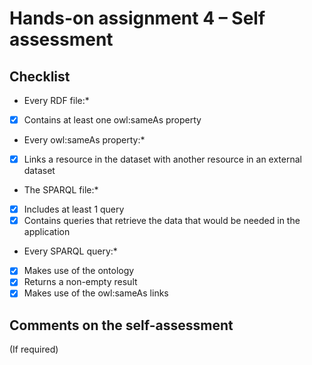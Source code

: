# Hands-on assignment 4 – Self assessment
## Checklist

* Every RDF file:*
-[x] Contains at least one owl:sameAs property
* Every owl:sameAs property:*
-[x] Links a resource in the dataset with another resource in an external dataset
* The SPARQL file:*
-[x] Includes at least 1 query
-[x] Contains queries that retrieve the data that would be needed in the application
* Every SPARQL query:*
-[x] Makes use of the ontology
-[x] Returns a non-empty result
-[x] Makes use of the owl:sameAs links

## Comments on the self-assessment
(If required)